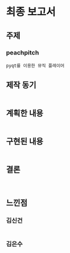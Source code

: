 # 최종 보고서
## 주제
### peachpitch
```
pyqt를 이용한 뮤직 플레이어
```
## 제작 동기
```

```

## 계획한 내용
```
```

## 구현된 내용
```
```

## 결론

```


```

## 느낀점
### 김신건
```

```
### 김은수
```

```
